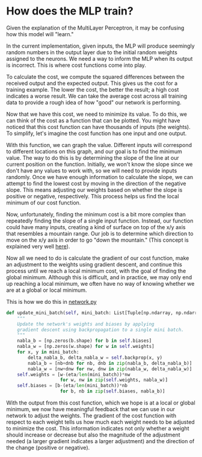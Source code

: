 # How does the MLP train?

Given the explanation of the MultiLayer Perceptron, it may be confusing how this model will "learn."

In the current implementation, given inputs, the MLP will produce seemingly random numbers in the output layer due to the initial random weights assigned to the neurons. We need a way to inform the MLP when its output is incorrect. This is where cost functions come into play.

To calculate the cost, we compute the squared differences between the received output and the expected output. This gives us the cost for a training example. The lower the cost, the better the result; a high cost indicates a worse result. We can take the average cost across all training data to provide a rough idea of how "good" our network is performing.

Now that we have this cost, we need to minimize its value. To do this, we can think of the cost as a function that can be plotted. You might have noticed that this cost function can have thousands of inputs (the weights). To simplify, let's imagine the cost function has one input and one output.

With this function, we can graph the value. Different inputs will correspond to different locations on this graph, and our goal is to find the minimum value. The way to do this is by determining the slope of the line at our current position on the function. Initially, we won't know the slope since we don't have any values to work with, so we will need to provide inputs randomly. Once we have enough information to calculate the slope, we can attempt to find the lowest cost by moving in the direction of the negative slope. This means adjusting our weights based on whether the slope is positive or negative, respectively. This process helps us find the local minimum of our cost function.

Now, unfortunately, finding the minimum cost is a bit more complex than repeatedly finding the slope of a single input function. Instead, our function could have many inputs, creating a kind of surface on top of the x/y axis that resembles a mountain range. Our job is to determine which direction to move on the x/y axis in order to go "down the mountain." (This concept is explained very well [here](https://www.youtube.com/watch?v=IHZwWFHWa-w)).

Now all we need to do is calculate the gradient of our cost function, make an adjustment to the weights using gradient descent, and continue this process until we reach a local minimum cost, with the goal of finding the global minimum. Although this is difficult, and in practice, we may only end up reaching a local minimum, we often have no way of knowing whether we are at a global or local minimum.

This is how we do this in [network.py](../network.py)

```python
def update_mini_batch(self, mini_batch: List[Tuple[np.ndarray, np.ndarray]], eta: float):
    """
    Update the network's weights and biases by applying
    gradient descent using backpropagation to a single mini batch.
    """
    nabla_b = [np.zeros(b.shape) for b in self.biases]
    nabla_w = [np.zeros(w.shape) for w in self.weights]
    for x, y in mini_batch:
        delta_nabla_b, delta_nabla_w = self.backprop(x, y)
        nabla_b = [nb+dnb for nb, dnb in zip(nabla_b, delta_nabla_b)]
        nabla_w = [nw+dnw for nw, dnw in zip(nabla_w, delta_nabla_w)]
    self.weights = [w-(eta/len(mini_batch))*nw
                    for w, nw in zip(self.weights, nabla_w)]
    self.biases = [b-(eta/len(mini_batch))*nb
                    for b, nb in zip(self.biases, nabla_b)]
```

With the output from this cost function, which we hope is at a local or global minimum, we now have meaningful feedback that we can use in our network to adjust the weights. The gradient of the cost function with respect to each weight tells us how much each weight needs to be adjusted to minimize the cost. This information indicates not only whether a weight should increase or decrease but also the magnitude of the adjustment needed (a larger gradient indicates a larger adjustment) and the direction of the change (positive or negative).
